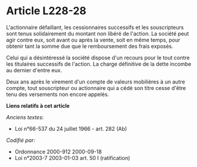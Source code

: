 # Article L228-28

L'actionnaire défaillant, les cessionnaires successifs et les souscripteurs sont tenus solidairement du montant non libéré de
l'action. La société peut agir contre eux, soit avant ou après la vente, soit en même temps, pour obtenir tant la somme due
que le remboursement des frais exposés.

Celui qui a désintéressé la société dispose d'un recours pour le tout contre les titulaires successifs de l'action. La charge
définitive de la dette incombe au dernier d'entre eux.

Deux ans après le virement d'un compte de valeurs mobilières à un autre compte, tout souscripteur ou actionnaire qui a cédé
son titre cesse d'être tenu des versements non encore appelés.

**Liens relatifs à cet article**

_Anciens textes_:

  - Loi n°66-537 du 24 juillet 1966 - art. 282 (Ab)

_Codifié par_:

  - Ordonnance 2000-912 2000-09-18
  - Loi n°2003-7 2003-01-03 art. 50 I (ratification)
